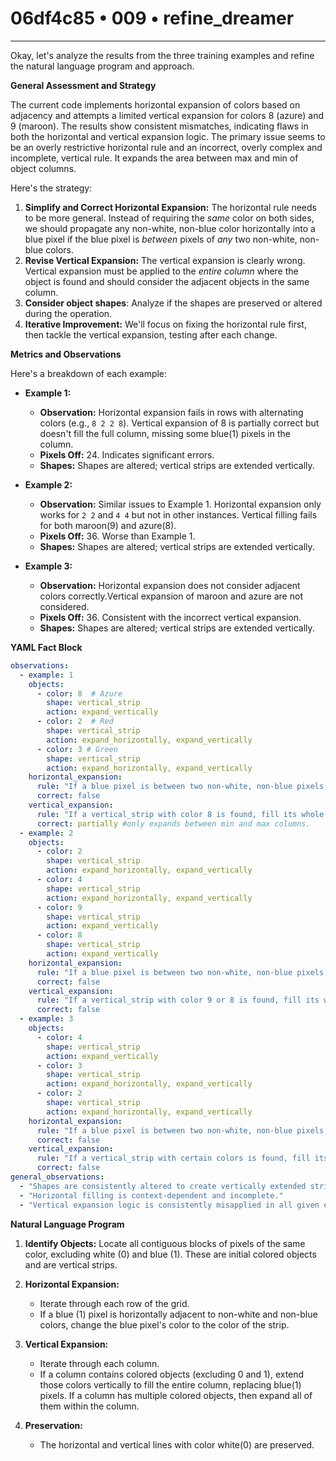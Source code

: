 # 06df4c85 • 009 • refine_dreamer

---
Okay, let's analyze the results from the three training examples and refine the natural language program and approach.

**General Assessment and Strategy**

The current code implements horizontal expansion of colors based on adjacency and attempts a limited vertical expansion for colors 8 (azure) and 9 (maroon). The results show consistent mismatches, indicating flaws in both the horizontal and vertical expansion logic. The primary issue seems to be an overly restrictive horizontal rule and an incorrect, overly complex and incomplete, vertical rule. It expands the area between max and min of object columns.

Here's the strategy:

1.  **Simplify and Correct Horizontal Expansion:** The horizontal rule needs to be more general. Instead of requiring the *same* color on both sides, we should propagate any non-white, non-blue color horizontally into a blue pixel if the blue pixel is *between* pixels of *any* two non-white, non-blue colors.
2.  **Revise Vertical Expansion:** The vertical expansion is clearly wrong. Vertical expansion must be applied to the *entire column* where the object is found and should consider the adjacent objects in the same column.
3. **Consider object shapes**: Analyze if the shapes are preserved or altered during the operation.
4.  **Iterative Improvement:** We'll focus on fixing the horizontal rule first, then tackle the vertical expansion, testing after each change.

**Metrics and Observations**

Here's a breakdown of each example:

*   **Example 1:**
    *   **Observation:** Horizontal expansion fails in rows with alternating colors (e.g., `8 2 2 8`). Vertical expansion of 8 is partially correct but doesn't fill the full column, missing some blue(1) pixels in the column.
    *   **Pixels Off:** 24. Indicates significant errors.
    *   **Shapes:** Shapes are altered; vertical strips are extended vertically.

*   **Example 2:**
    *   **Observation:** Similar issues to Example 1. Horizontal expansion only works for `2 2` and `4 4` but not in other instances. Vertical filling fails for both maroon(9) and azure(8).
    *    **Pixels Off:** 36. Worse than Example 1.
    *   **Shapes:** Shapes are altered; vertical strips are extended vertically.

*   **Example 3:**
    *   **Observation:** Horizontal expansion does not consider adjacent colors correctly.Vertical expansion of maroon and azure are not considered.
    *   **Pixels Off:** 36. Consistent with the incorrect vertical expansion.
    *   **Shapes:** Shapes are altered; vertical strips are extended vertically.

**YAML Fact Block**

```yaml
observations:
  - example: 1
    objects:
      - color: 8  # Azure
        shape: vertical_strip
        action: expand_vertically
      - color: 2  # Red
        shape: vertical_strip
        action: expand_horizontally, expand_vertically
      - color: 3 # Green
        shape: vertical_strip
        action: expand_horizontally, expand_vertically
    horizontal_expansion:
      rule: "If a blue pixel is between two non-white, non-blue pixels, change the blue pixel to match the color of adjacent non-white and non-blue."
      correct: false
    vertical_expansion:
      rule: "If a vertical_strip with color 8 is found, fill its whole column with color 8, if it is not blocked."
      correct: partially #only expands between min and max columns.
  - example: 2
    objects:
      - color: 2
        shape: vertical_strip
        action: expand_horizontally, expand_vertically
      - color: 4
        shape: vertical_strip
        action: expand_horizontally, expand_vertically
      - color: 9
        shape: vertical_strip
        action: expand_vertically
      - color: 8
        shape: vertical_strip
        action: expand_vertically
    horizontal_expansion:
      rule: "If a blue pixel is between two non-white, non-blue pixels, change the blue pixel to match the color of adjacent non-white and non-blue."
      correct: false
    vertical_expansion:
      rule: "If a vertical_strip with color 9 or 8 is found, fill its whole column with respective color, if it is not blocked."
      correct: false
  - example: 3
    objects:
      - color: 4
        shape: vertical_strip
        action: expand_vertically
      - color: 3
        shape: vertical_strip
        action: expand_horizontally, expand_vertically
      - color: 2
        shape: vertical_strip
        action: expand_horizontally, expand_vertically
    horizontal_expansion:
      rule: "If a blue pixel is between two non-white, non-blue pixels, change the blue pixel to match the color of adjacent non-white and non-blue."
      correct: false
    vertical_expansion:
      rule: "If a vertical_strip with certain colors is found, fill its whole column with respective color, if it is not blocked."
      correct: false
general_observations:
  - "Shapes are consistently altered to create vertically extended strips."
  - "Horizontal filling is context-dependent and incomplete."
  - "Vertical expansion logic is consistently misapplied in all given examples."
```

**Natural Language Program**

1.  **Identify Objects:** Locate all contiguous blocks of pixels of the same color, excluding white (0) and blue (1). These are initial colored objects and are vertical strips.

2.  **Horizontal Expansion:**
    *   Iterate through each row of the grid.
    *   If a blue (1) pixel is horizontally adjacent to non-white and non-blue colors, change the blue pixel's color to the color of the strip.

3.  **Vertical Expansion:**
    * Iterate through each column.
    *   If a column contains colored objects (excluding 0 and 1), extend those colors vertically to fill the entire column, replacing blue(1) pixels. If a column has multiple colored objects, then expand all of them within the column.

4. **Preservation:**
    * The horizontal and vertical lines with color white(0) are preserved.

